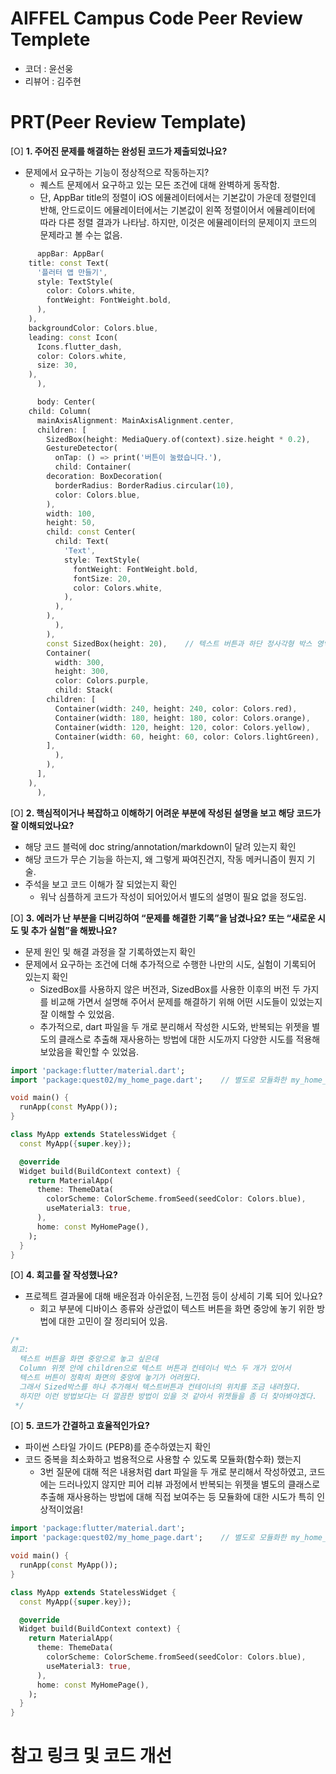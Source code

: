 # AIFFEL Campus Code Peer Review Templete
- 코더 : 윤선웅
- 리뷰어 : 김주현

# PRT(Peer Review Template)
[O]  **1. 주어진 문제를 해결하는 완성된 코드가 제출되었나요?**
- 문제에서 요구하는 기능이 정상적으로 작동하는지?
  - 퀘스트 문제에서 요구하고 있는 모든 조건에 대해 완벽하게 동작함.
  - 단, AppBar title의 정렬이 iOS 에뮬레이터에서는 기본값이 가운데 정렬인데 반해, 안드로이드 에뮬레이터에서는 기본값이 왼쪽 정렬이어서 에뮬레이터에 따라 다른 정렬 결과가 나타남. 하지만, 이것은 에뮬레이터의 문제이지 코드의 문제라고 볼 수는 없음. 
```Dart
      appBar: AppBar(
	title: const Text(
	  '플러터 앱 만들기',
	  style: TextStyle(
	    color: Colors.white,
	    fontWeight: FontWeight.bold,
	  ),
	),
	backgroundColor: Colors.blue,
	leading: const Icon(
	  Icons.flutter_dash,
	  color: Colors.white,
	  size: 30,
	),
      ),
```
```Dart
      body: Center(
	child: Column(
	  mainAxisAlignment: MainAxisAlignment.center,
	  children: [
	    SizedBox(height: MediaQuery.of(context).size.height * 0.2),    // 텍스트 버튼을 화면 중앙에 배치시키기 위해 추가한 부분
	    GestureDetector(
	      onTap: () => print('버튼이 눌렸습니다.'),
	      child: Container(
		decoration: BoxDecoration(
		  borderRadius: BorderRadius.circular(10),
		  color: Colors.blue,
		),
		width: 100,
		height: 50,
		child: const Center(
		  child: Text(
		    'Text',
		    style: TextStyle(
		      fontWeight: FontWeight.bold,
		      fontSize: 20,
		      color: Colors.white,
		    ),
		  ),
		),
	      ),
	    ),
	    const SizedBox(height: 20),    // 텍스트 버튼과 하단 정사각형 박스 영역의 간격을 위해 추가한 부분
	    Container(
	      width: 300,
	      height: 300,
	      color: Colors.purple,
	      child: Stack(
		children: [
		  Container(width: 240, height: 240, color: Colors.red),
		  Container(width: 180, height: 180, color: Colors.orange),
		  Container(width: 120, height: 120, color: Colors.yellow),
		  Container(width: 60, height: 60, color: Colors.lightGreen),
		],
	      ),
	    ),
	  ],
	),
      ),
```
    
[O]  **2. 핵심적이거나 복잡하고 이해하기 어려운 부분에 작성된 설명을 보고 해당 코드가 잘 이해되었나요?**
- 해당 코드 블럭에 doc string/annotation/markdown이 달려 있는지 확인
- 해당 코드가 무슨 기능을 하는지, 왜 그렇게 짜여진건지, 작동 메커니즘이 뭔지 기술.
- 주석을 보고 코드 이해가 잘 되었는지 확인
  - 워낙 심플하게 코드가 작성이 되어있어서 별도의 설명이 필요 없을 정도임. 
        
[O]  **3. 에러가 난 부분을 디버깅하여 “문제를 해결한 기록”을 남겼나요? 또는 “새로운 시도 및 추가 실험”을 해봤나요?**
- 문제 원인 및 해결 과정을 잘 기록하였는지 확인
- 문제에서 요구하는 조건에 더해 추가적으로 수행한 나만의 시도, 실험이 기록되어 있는지 확인
  - SizedBox를 사용하지 않은 버전과, SizedBox를 사용한 이후의 버전 두 가지를 비교해 가면서 설명해 주어서 문제를 해결하기 위해 어떤 시도들이 있었는지 잘 이해할 수 있었음.
  - 추가적으로, dart 파일을 두 개로 분리해서 작성한 시도와, 반복되는 위젯을 별도의 클래스로 추출해 재사용하는 방법에 대한 시도까지 다양한 시도를 적용해 보았음을 확인할 수 있었음.
```Dart
import 'package:flutter/material.dart';
import 'package:quest02/my_home_page.dart';    // 별도로 모듈화한 my_home_page.dart 파일을 불러오는 부분

void main() {
  runApp(const MyApp());
}

class MyApp extends StatelessWidget {
  const MyApp({super.key});

  @override
  Widget build(BuildContext context) {
    return MaterialApp(
      theme: ThemeData(
        colorScheme: ColorScheme.fromSeed(seedColor: Colors.blue),
        useMaterial3: true,
      ),
      home: const MyHomePage(),
    );
  }
}
```
        
[O]  **4. 회고를 잘 작성했나요?**
- 프로젝트 결과물에 대해 배운점과 아쉬운점, 느낀점 등이 상세히 기록 되어 있나요?
  - 회고 부분에 디바이스 종류와 상관없이 텍스트 버튼을 화면 중앙에 놓기 위한 방법에 대한 고민이 잘 정리되어 있음.
```Dart
/*
회고:
  텍스트 버튼을 화면 중앙으로 놓고 싶은데
  Column 위젯 안에 children으로 텍스트 버튼과 컨테이너 박스 두 개가 있어서
  텍스트 버튼이 정확히 화면의 중앙에 놓기가 어려웠다.
  그래서 Sized박스를 하나 추가해서 텍스트버튼과 컨테이너의 위치를 조금 내려줬다.
  하지만 이런 방법보다는 더 깔끔한 방법이 있을 것 같아서 위젯들을 좀 더 찾아봐야겠다.
 */
```
        
[O]  **5. 코드가 간결하고 효율적인가요?**
- 파이썬 스타일 가이드 (PEP8)를 준수하였는지 확인
- 코드 중복을 최소화하고 범용적으로 사용할 수 있도록 모듈화(함수화) 했는지
  - 3번 질문에 대해 적은 내용처럼 dart 파일을 두 개로 분리해서 작성하였고, 코드에는 드러나있지 않지만 피어 리뷰 과정에서 반복되는 위젯을 별도의 클래스로 추출해 재사용하는 방법에 대해 직접 보여주는 등 모듈화에 대한 시도가 특히 인상적이었음!
```Dart
import 'package:flutter/material.dart';
import 'package:quest02/my_home_page.dart';    // 별도로 모듈화한 my_home_page.dart 파일을 불러오는 부분

void main() {
  runApp(const MyApp());
}

class MyApp extends StatelessWidget {
  const MyApp({super.key});

  @override
  Widget build(BuildContext context) {
    return MaterialApp(
      theme: ThemeData(
        colorScheme: ColorScheme.fromSeed(seedColor: Colors.blue),
        useMaterial3: true,
      ),
      home: const MyHomePage(),
    );
  }
}
```


# 참고 링크 및 코드 개선
```

```

